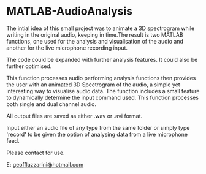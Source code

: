 # MATLAB-AudioAnalysis

The intial idea of this small project was to animate a 3D spectrogram while writing in the
original audio, keeping in time.The result is two MATLAB functions, one used for the analysis 
and visualisation of the audio and another for the live microphone recording input. 

The code could be expanded with further analysis features. It could also be further optimised.

This function processes audio performing analysis functions then
provides the user with an animated 3D Spectrogram of the audio, a simple
yet interesting way to visualise audio data. The function includes a
small feature to dynamically determine the input command used. This 
function processes both single and dual channel audio.

All output files are saved as either .wav or .avi format.

Input either an audio file of any type from the same folder or simply
type 'record' to be given the option of analysing data from a live
microphone feed.


Please contact for use.

E: geofflazzarini@hotmail.com
